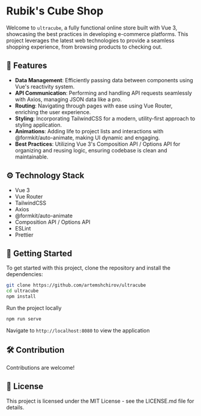 # Rubik's Cube Shop

Welcome to `ultracube`, a fully functional online store built with Vue 3, showcasing the best practices in developing e-commerce platforms. This project leverages the latest web technologies to provide a seamless shopping experience, from browsing products to checking out.

## 🚀 Features

- **Data Management**: Efficiently passing data between components using Vue's reactivity system.
- **API Communication**: Performing and handling API requests seamlessly with Axios, managing JSON data like a pro.
- **Routing**: Navigating through pages with ease using Vue Router, enriching the user experience.
- **Styling**: Incorporating TailwindCSS for a modern, utility-first approach to styling application.
- **Animations**: Adding life to project lists and interactions with @formkit/auto-animate, making UI dynamic and engaging.
- **Best Practices**: Utilizing Vue 3's Composition API / Options API for organizing and reusing logic, ensuring codebase is clean and maintainable.

## ⚙️ Technology Stack

- Vue 3
- Vue Router
- TailwindCSS
- Axios
- @formkit/auto-animate
- Composition API / Options API
- ESLint
- Prettier

## 📘 Getting Started

To get started with this project, clone the repository and install the dependencies:

```bash
git clone https://github.com/artemshchirov/ultracube
cd ultracube
npm install
```

Run the project locally

```bash
npm run serve
```

Navigate to `http://localhost:8080` to view the application

## 🛠️ Contribution

Contributions are welcome!

## 📄 License

This project is licensed under the MIT License - see the LICENSE.md file for details.
